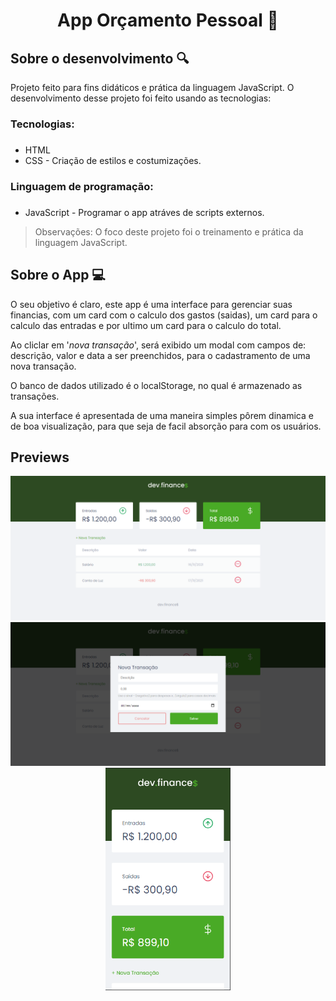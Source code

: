 <h1 align="center">App Orçamento Pessoal 📃</h1>

## Sobre o desenvolvimento 🔍
Projeto feito para fins didáticos e prática da linguagem JavaScript. O desenvolvimento desse projeto foi feito usando as tecnologias:

### Tecnologias: <h3> 
* HTML
* CSS - Criação de estilos e costumizações.

### Linguagem de programação: <h3>
* JavaScript - Programar o app atráves de scripts externos.

>Observações: O foco deste projeto foi o treinamento e prática da linguagem JavaScript.

## Sobre o App 💻

O seu objetivo é claro, este app é uma interface para gerenciar suas financias, com um card com o calculo dos gastos (saidas), um card para o calculo das entradas e por ultimo um card para o calculo do total.

Ao cliclar em '*nova transação*', será exibido um modal com campos de: descrição, valor e data a ser preenchidos, para o cadastramento de uma nova transação.

O banco de dados utilizado é o localStorage, no qual é armazenado as transações.

A sua interface é apresentada de uma maneira simples pôrem dinamica e de boa visualização, para que seja de facil absorção para com os usuários.

## Previews

<div align="center">
    <div><img src="assets/previews/preview1.png" width="700"></div>
    <div><img src="assets/previews/preview2.png" width="700"></div>
    <div><img src="assets/previews/preview3.png" width="200"></div>
</div>